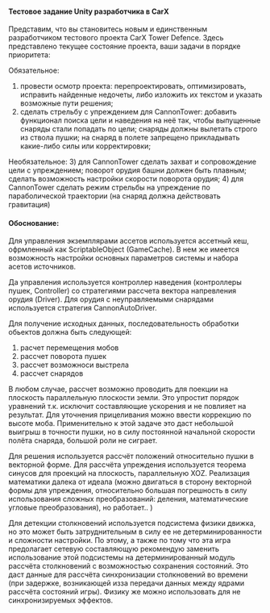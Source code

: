 ﻿#### Тестовое задание Unity разработчика в CarX ####

Представим, что вы становитесь новым и единственным разработчиком тестового проекта CarX Tower Defence. Здесь представлено текущее состояние проекта, ваши задачи в порядке приоритета:

Обязательное:
1) провести осмотр проекта: перепроектировать, оптимизировать, исправить найденные недочеты, либо изложить их текстом и указать возможные пути решения;
2) сделать стрельбу с упреждением для CannonTower: добавить функционал поиска цели и наведения на неё так, чтобы выпущенные снаряды стали попадать по цели; снаряды должны вылетать строго из ствола пушки; на снаряд в полете запрещено прикладывать какие-либо силы или корректировки;

Необязательное:
3) для CannonTower сделать захват и сопровождение цели с упреждением; поворот орудия башни должен быть плавным; сделать возможность настройки скорости поворота орудия;
4) для CannonTower сделать режим стрельбы на упреждение по параболической траектории (на снаряд должна действовать гравитация)

#### Обоснование: ####

Для управления экземплярами ассетов используется ассетный кеш, офрмленный как ScriptableObject (GameCache). В нем же имеется возможность настройки основных параметров системы и набора асетов источников.

Да управления используется контроллер наведения (контроллеры пушек, Controller) со стратегиями рассчета вектора напревления орудия (Driver). Для орудия с неуправляемыми снарядами используется стратегия CannonAutoDriver.

Для получение исходных данных, последовательность обработки обьектов должна быть следующей:

1. расчет перемещения мобов
2. рассчет поворота пушек
3. рассчет возможноси выстрела
4. рассчет снарядов

В любом случае, рассчет возможно проводить для поекции на плоскость параллельную плоскости земли. Это упростит порядок уравнений т.к. исключит составляющие ускорения и не повлияет на результат. Для уточнения прицеливания можно ввести коррекцию по высоте моба. Применительно к этой задаче это даст небольшой выигрыш в точности пушки, но в силу постоянной начальной скорости полёта снаряда, большой роли не сиграет.

Для решения используется рассчёт положений относительно пушки в векторной форме. Для рассчёта упреждения используется теорема синусов для проекций на плоскость, параллельную XOZ. Реализация математики далека от идеала (можно двигаться в сторону векторной формы для упреждения, относительно большая погрешность в силу использования сложных преобразований: деления, математические угловые преобразования), но работает.. )

Для детекции столкновений используется подсистема физики движка, но это может быть затруднительным в силу ее не детерминированности и сложности настройки. По этому, а также по тому что эта игра предолагает сетевую составляющую рекомендую заменить использование этой подсистемы на детерминированный модуль рассчёта столкновений с возможностью сохранения состояний. Это даст данные для рассчёта синхронизации столкновений во времени (при задержке, возникающей изза передачи данных между ядрами рассчёта состояний игры). Физику же можно использовать для не синхронизируемых эффектов.

